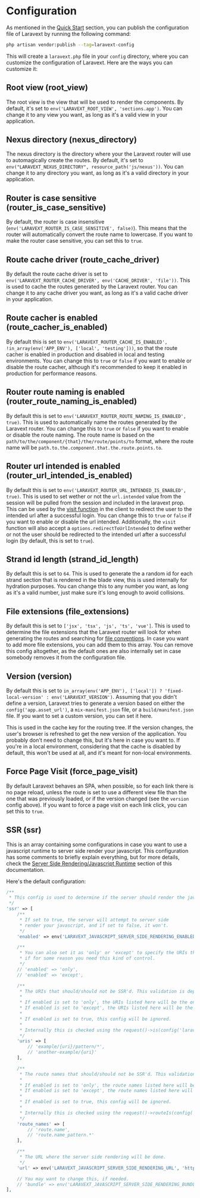 # Configuration

As mentioned in the [Quick Start](/quickstart.md) section, you can publish the configuration file of Laravext by running the following command:

```bash
php artisan vendor:publish --tag=laravext-config
```

This will create a `laravext.php` file in your `config` directory, where you can customize the configuration of Laravext. Here are the ways you can customize it:

## Root view (root_view) <!-- {docsify-ignore} -->

The root view is the view that will be used to render the components. By default, it's set to `env('LARAVEXT_ROOT_VIEW', 'sections.app')`. You can change it to any view you want, as long as it's a valid view in your application.

## Nexus directory (nexus_directory) <!-- {docsify-ignore} -->

The nexus directory is the directory where your the Laravext router will use to automagically create the routes. By default, it's set to `env("LARAVEXT_NEXUS_DIRECTORY", resource_path('js/nexus'))`. You can change it to any directory you want, as long as it's a valid directory in your application.

## Router is case sensitive (router_is_case_sensitive) <!-- {docsify-ignore} -->

By default, the router is case insensitive (`env('LARAVEXT_ROUTER_IS_CASE_SENSITIVE', false)`). This means that the router will automatically convert the route name to lowercase. If you want to make the router case sensitive, you can set this to `true`.

## Route cache driver (route_cache_driver) <!-- {docsify-ignore} -->

By default the route cache driver is set to `env('LARAVEXT_ROUTER_CACHE_DRIVER', env('CACHE_DRIVER', 'file'))`. This is used to cache the routes generated by the Laravext router. You can change it to any cache driver you want, as long as it's a valid cache driver in your application.

## Route cacher is enabled (route_cacher_is_enabled) <!-- {docsify-ignore} -->

By default this is set to `env('LARAVEXT_ROUTER_CACHE_IS_ENABLED', !in_array(env('APP_ENV'), ['local', 'testing']))`, so that the route cacher is enabled in production and disabled in local and testing environments. You can change this to `true` or `false` if you want to enable or disable the route cacher, although it's recommended to keep it enabled in production for performance reasons.

## Router route naming is enabled (router_route_naming_is_enabled) <!-- {docsify-ignore} -->

By default this is set to `env('LARAVEXT_ROUTER_ROUTE_NAMING_IS_ENABLED', true)`. This is used to automatically name the routes generated by the Laravext router. You can change this to `true` or `false` if you want to enable or disable the route naming. The route name is based on the `path/to/the/component/{that}/the/route/points/to` format, where the route name will be `path.to.the.component.that.the.route.points.to`.

## Router url intended is enabled (router_url_intended_is_enabled) <!-- {docsify-ignore} -->

By default this is set to `env('LARAVEXT_ROUTER_URL_INTENDED_IS_ENABLED', true)`. This is used to set wether or not the `url.intended` value from the session will be pulled from the session and included in the laravext prop. This can be used by the [visit function](/tools/visit) in the client to redirect the user to the intended url after a successful login. You can change this to `true` or `false` if you want to enable or disable the url intended. Additionally, the `visit` function will also accept a `options.redirectToUrlIntended` to define wether or not the user should be redirected to the intended url after a successful login (by default, this is set to `true`).

## Strand id length (strand_id_length) <!-- {docsify-ignore} -->

By default this is set to `64`. This is used to generate the a random id for each strand section that is rendered in the blade view, this is used internally for hydration purposes. You can change this to any number you want, as long as it's a valid number, just make sure it's long enough to avoid collisions.

## File extensions (file_extensions) <!-- {docsify-ignore} -->

By default this is set to `['jsx', 'tsx', 'js', 'ts', 'vue']`. This is used to determine the file extensions that the Laravext router will look for when generating the routes and searching for [file conventions](/concepts/file-conventions). In case you want to add more file extensions, you can add them to this array. You can remove this config altogether, as the default ones are also internally set in case somebody removes it from the configuration file.

## Version (version) <!-- {docsify-ignore} -->

By default this is set to `in_array(env('APP_ENV'), ['local']) ? 'fixed-local-version' : env('LARAVEXT_VERSION')`. Assuming that you didn't define a version, Laravext tries to generate a version based on either the `config('app.asset_url')`, a `mix-manifest.json` file, or a `build/manifest.json` file. If you want to set a custom version, you can set it here. 

This is used in the cache key for the routing tree. If the version changes, the user's browser is refreshed to get the new version of the application. You probably don't need to change this, but it's here in case you want to. If you're in a local environment, considering that the cache is disabled by default, this won't be used at all, and it's meant for non-local environments.

## Force Page Visit (force_page_visit) <!-- {docsify-ignore} -->

By default Laravext behaves an SPA, when possible, so for each link there is no page reload, unless the route is set to use a different view file than the one that was previously loaded, or if the version changed (see the `version` config above). If you want to force a page visit on each link click, you can set this to `true`.

## SSR (ssr) <!-- {docsify-ignore} -->

This is an array containing some configurations in case you want to use a javascript runtime to server side render your javascript. This configuration has some comments to briefly explain everything, but for more details, check the [Server Side Rendering/Javascript Runtime](/server-side-rendering?id=javascript-runtime) section of this documentation.

Here's the default configuration:

```php
/**
 * This config is used to determine if the server should render the javascript or not.
 */
'ssr' => [
    /**
     * If set to true, the server will attempt to server side 
     * render your javascript, and if set to false, it won't.
     */
    'enabled' => env('LARAVEXT_JAVASCRIPT_SERVER_SIDE_RENDERING_ENABLED', false),

    /**
     * You can also set it as 'only' or 'except' to specify the URIs that should(n't) be SSR'd, 
     * if for some reason you need this kind of control.
     */
    // 'enabled' => 'only',
    // 'enabled' => 'except',

    /**
     * The URIs that should/should not be SSR'd. This validation is dependent on the enabled config.
     *
     * If enabled is set to 'only', the URIs listed here will be the only ones that will be SSR'd.
     * If enabled is set to 'except', the URIs listed here will be the ones that won't be SSR'd.
     *
     * If enabled is set to true, this config will be ignored.
     *
     * Internally this is checked using the request()->is(config('laravext.ssr.uris', []))
     */
    'uris' => [
        // 'example/{uri}/pattern/*',
        // 'another-example/{uri}'
    ],

    /**
     * The route names that should/should not be SSR'd. This validation is dependent on the enabled config.
     *
     * If enabled is set to 'only', the route names listed here will be the only ones that will be SSR'd.
     * If enabled is set to 'except', the route names listed here will be the ones that won't be SSR'd.
     *
     * If enabled is set to true, this config will be ignored.
     *
     * Internally this is checked using the request()->routeIs(config('laravext.ssr.route_names', []))
     */
    'route_names' => [
        // 'route.name',
        // 'route.name_pattern.*'
    ],

    /**
     * The URL where the server side rendering will be done.
     */
    'url' => env('LARAVEXT_JAVASCRIPT_SERVER_SIDE_RENDERING_URL', 'http://localhost:13714/render'),

    // You may want to change this, if needed.
    // 'bundle' => env('LARAVEXT_JAVASCRIPT_SERVER_SIDE_RENDERING_BUNDLE', 'app.js'),
],
```
